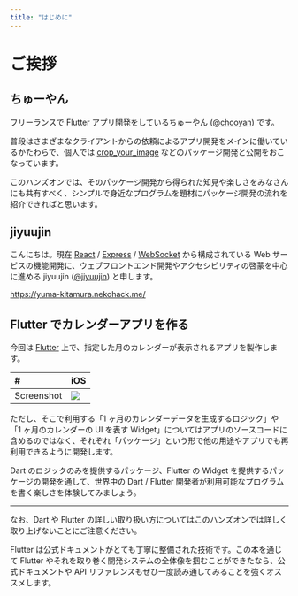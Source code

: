 ```yaml
---
title: "はじめに"
---
```


# ご挨拶

<!-- chooyan-eng -->

## ちゅーやん

フリーランスで Flutter アプリ開発をしているちゅーやん ([@chooyan](https://zenn.dev/chooyan)) です。

普段はさまざまなクライアントからの依頼によるアプリ開発をメインに働いているかたわらで、個人では [crop_your_image](https://pub.dev/packages/crop_your_image) などのパッケージ開発と公開をおこなっています。

このハンズオンでは、そのパッケージ開発から得られた知見や楽しさをみなさんにも共有すべく、シンプルで身近なプログラムを題材にパッケージ開発の流れを紹介できればと思います。

<!-- jiyuujin -->

## jiyuujin

こんにちは。現在 [React](https://ja.reactjs.org/) / [Express](https://github.com/expressjs/express) / [WebSocket](https://github.com/websockets/ws) から構成されている Web サービスの機能開発に、ウェブフロントエンド開発やアクセシビリティの啓蒙を中心に進める jiyuujin ([@jiyuujin](https://zenn.dev/jiyuujin)) と申します。

https://yuma-kitamura.nekohack.me/

## Flutter でカレンダーアプリを作る

今回は [Flutter](https://flutter.dev/) 上で、指定した月のカレンダーが表示されるアプリを製作します。

|#|iOS|
|:---|:---|
|Screenshot|![](https://i.imgur.com/iqYDqQ7.png)|

ただし、そこで利用する「1 ヶ月のカレンダーデータを生成するロジック」や「1 ヶ月のカレンダーの UI を表す Widget」についてはアプリのソースコードに含めるのではなく、それぞれ「パッケージ」という形で他の用途やアプリでも再利用できるように開発します。

Dart のロジックのみを提供するパッケージ、Flutter の Widget を提供するパッケージの開発を通して、世界中の Dart / Flutter 開発者が利用可能なプログラムを書く楽しさを体験してみましょう。

---

なお、Dart や Flutter の詳しい取り扱い方についてはこのハンズオンでは詳しく取り上げないことにご注意ください。

Flutter は公式ドキュメントがとても丁寧に整備された技術です。この本を通じて Flutter やそれを取り巻く開発システムの全体像を掴むことができたなら、公式ドキュメントや API リファレンスもぜひ一度読み通してみることを強くオススメします。
